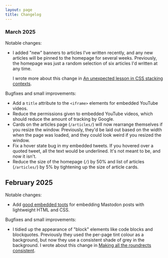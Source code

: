 ```yaml
---
layout: page
title: Changelog
---
```


### March 2025

Notable changes:

*   I added "new" banners to articles I've written recently, and any new articles will be pinned to the homepage for several weeks.
    Previously, the homepage was just a random selection of six articles I'd written at any time.

    I wrote more about this change in [An unexpected lesson in CSS stacking contexts](/2025/new-banner/).

Bugfixes and small improvements:

*   Add a `title` attribute to the `<iframe>` elements for embedded YouTube videos.
*   Reduce the permissions given to embedded YouTube videos, which should reduce the amount of tracking by Google.
*   Cards on the articles page (`/articles/`) will now rearrange themselves if you resize the window.
    Previously, they'd be laid out based on the width when the page was loaded, and they could look weird if you resized the window.
*   Fix a hover state bug in my embedded tweets.
    If you hovered over a quoted tweet, all the text would be underlined.
    It's not meant to be, and now it isn't.
*   Reduce the size of the homepage (`/`) by 50% and list of articles (`/articles/`) by 5% by tightening up the size of article cards.

## February 2025

Notable changes:

*   Add [good embedded toots](/2025/good-embedded-toots/) for embedding Mastodon posts with lightweight HTML and CSS.

Bugfixes and small improvements:

*   I tidied up the appearance of "block" elements like code blocks and blockquotes.
    Previously they used the per-page tint colour as a background, but now they use a consistent shade of grey in the background.
    I wrote about this change in [Making all the roundrects consistent](/2025/style-updates-2025#making-all-the-roundrects-consistent).
